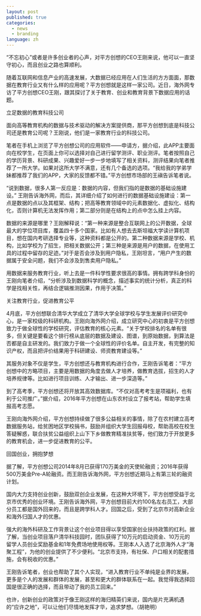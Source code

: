 ```yaml
---
layout: post
published: true
categories:
  - news
  - branding
language: zh
---
```


“不忘初心”或者是许多创业者的心声，对平方创想的CEO王刚来说，他可以一直坚守初心，而且创业之路也算顺利。

随着互联网和信息产业的高速发展，大数据已经应用在人们生活的方方面面，那数据在教育行业又有什么样的应用呢？平方创想就是这样一家公司。近日，海外网专访了平方创想CEO王刚，跟其探讨了关于教育、创业和教育背景下数据应用的话题。

立足数据的教育科技公司

面向高等教育机构的数据与技术驱动的解决方案提供商，那平方创想到底是科技公司还是教育公司呢？王刚说，他们是一家教育行业的科技公司。

笔者在手机上浏览了平方创想公司的应用软件——申请方，据介绍，此APP主要面向在校学生，在页面上你可以选择对自己进行留学测评、职业测评。笔者按照自己的学历背景、科研成果、兴趣爱好一步一步地填写了相关资料，测评结果向笔者推荐了一所大学。如果对这所大学不满意，还有几个备选的选项。“我给我的学弟学妹都推荐了我们的APP，大家的反馈都不错。”平方创想市场部的王禛告诉笔者说。

“说到数据，很多人第一反应是：数据的内容，但我们指的是数据的基础设施建设。” 王刚告诉海外网，而后，其详细介绍了如何进行的数据基础设施建设：第一点是数据的点以及其框架、结构；把高等教育领域中的元素数据化、虚拟化、结构化，否则计算机无法发挥作用；第二部分则是在结构上的点中怎么挂上内容。

数据的来源是哪里？王刚解释说：“第一种来源是整合互联网上的公开数据，全球最大的学位项目库，覆盖四十多个国家。比如有人想去去斯坦福大学读计算机项目，想在国内考研选择专业等，这种资料都是公开的。第二种数据来源是学校、机构，比如学校为了招生，把相关数据公开；第三种是来源是用户的数据，在使用工具的过程中留存的足迹。”对于是否会涉及到用户隐私，王刚坦言，“用户产生的数据属于安全问题，我们不会涉及到售卖用户隐私。”

用数据来服务教育行业，听上去是一件科学性要求很高的事情。拥有跨学科身份的王刚向笔者介绍，“分析涉及到数据科学的概念，描述事实的统计分析，真正的科学是找相关性，再结合逻辑推测因果，作用于决策。”

关注教育行业，促进教育公平

4月底，平方创想联合清华大学成立了清华大学全球学校与学生发展评价研究中心，是一家校级的科研机构。王刚向海外网介绍，成立研究中心的初衷是平方创想致力于做全球性的学校研究，评估教育的核心元素。“关于学校排名的名单有很多，但关键是要看这个排行榜从底层的数据及建设、图谱，到原始数据，到算法是否都是自主研发的。我们致力于做一个全球性的评价名单。自主开发，有完整的知识产权，而且把评价结果用于科研建设、师资教育建设等。”

其服务对象不仅是学生，平方创想还与教育机构进行合作，王刚告诉笔者：“平方创想中的方略项目，主要是用数据的角度去做人才培养，做教育选拔，招生的人才培养规律等。比如进行项目训练、人才输出、进一步深造等。”

到了高考季，平方创想还将开放其高效数据库。“不仅对高考考生是项福利，也有利于公司推广。”据介绍，2016年平方创想在山东农村设立了报考站，帮助学生填报高考志愿。

王刚向海外网介绍，平方创想持续做了很多公益相关的事情，除了在农村建立高考数据服务站，给贫困地区学校捐书，鼓励并组织大学生回报母校，帮助高校在校生答疑解惑，联合扶贫公益组织上山下下乡做教育精准扶贫等，他们致力于开放更多的教育机会，进一步促进教育的公平。

回国创业，拥抱梦想

据了解，平方创想公司2014年8月已获得170万美金的天使轮融资；2016年获得500万美金Pre-A轮融资。而王刚告诉海外网，平方创想近期马上有第三轮的融资计划。

国内大力支持创业创新，鼓励双创企业发展，在这种大环境下，平方创想受益于北京市优秀的创业环境。王刚告诉海外网，平方创想目前大约100名左右员工，大部分员工都是国外回来的，而且是跨学科人才。回国之后，受到了北京市对高新企业和海外归国人才的优惠。

强大的海外科研及工作背景让这个创业项目得以享受国家创业扶持政策的红利。据了解，当创业项目落户清华科技园时，团队获得了10万元的启动资金、10万元的留学人员创业奖励基金和1年免费场地使用权等。王刚本人入选了北京海外人才“海聚工程”，为他的创业提供了不少便利。“北京市支持，有社保、户口相关的配套措施，会有税收的优惠。”

王刚告诉笔者，创业也帮助了其个人实现，“进入教育行业不单纯是业界的发展，更多是个人的发展和群体的发展，甚至和更大的群体联系在一起。我觉得我选择回国是很正确的选择，而且带动了我的员工回来。”

也许，创新创业的政策对于像王刚这样的海归精英们来说，国内是片充满机遇的“应许之地”，可以让他们尽情地发挥才华，追求梦想。（胡艳明）
